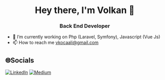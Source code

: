 <h1 align="center">Hey there, I'm Volkan 👋</h1>
<h3 align="center">Back End Developer</h3>

- 🔭 I’m currently working on Php (Laravel, Symfony), Javascript (Vue Js)
- 📫 How to reach me vkocaali@gmail.com

## 🌐Socials
[![LinkedIn](https://img.shields.io/badge/LinkedIn-%230077B5.svg?logo=linkedin&logoColor=white)](https://www.linkedin.com/in/volkan-kocaali-3b6a2490) [![Medium](https://img.shields.io/badge/Medium-12100E?logo=medium&logoColor=white)](https://medium.com/@vkocaali)

